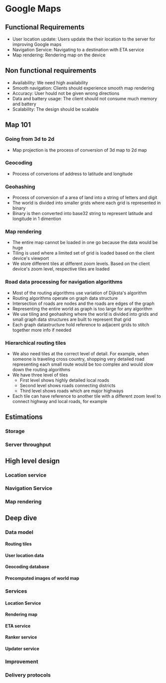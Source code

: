 # Google Maps

## Functional Requirements

- User location update: Users update the their location to the server for improving Google maps
- Navigation Service: Navigating to a destination with ETA service
- Map rendering: Rendering map on the device

## Non functional requirements

- Availability: We need high availability
- Smooth navigation: Clients should experience smooth map rendering
- Accuracy: User hould not be given wrong directions
- Data and battery usage: The client should not consume much memory and battery
- Scalability: The design should be scalable

## Map 101

### Going from 3d to 2d
- Map projection is the process of conversion of 3d map to 2d map

### Geocoding

- Process of converions of address to latitude and longitude

### Geohashing

- Process of conversion of a area of land into a string of letters and digit
- The world is divided into smaller grids where each grid is represented in binary
- Binary is then converted into base32 string to represent latitude and longitude in 1 dimention

### Map rendering

- The entire map cannot be loaded in one go because the data would be huge
- Tiling is used where a limited set of grid is loaded based on the client device's viewport
- We store different tiles at different zoom levels. Based on the client device's zoom level, respective tiles are loaded

### Road data processing for navigation algorithms

- Most of the routing algorithms use variation of Dijksta's algorithm
- Routing algorithms operate on graph data structure
- Intersection of roads are nodes and the roads are edges of the graph
- Representing the entire world as graph is too large for any algorithm
- We use tiling and geohashing where the world is divided into grids and small graph data structures are built to represent that grid
- Each graph datastructure hold reference to adjacent grids to stitch together more info if needed

### Hierarchical routing tiles

- We also need tiles at the correct level of detail. For example, when someone is traveling cross country, shopping very detailed road representing each small route would be too complex and would slow down the routing algorithms
- We have three level of tiles
  - First level shows highly detailed local roads
  - Second level shows roads connecting districts
  - Third level shows roads which are major highways
- Each tile can have reference to another tile with a different zoom level to connect highway and local roads, for example
  
## Estimations

### Storage

### Server throughput

## High level design

### Location service

### Navigation Service

### Map rendering

## Deep dive

### Data model

#### Routing tiles

#### User location data

#### Geocoding database

#### Precomputed images of world map

### Services

#### Location Service

#### Rendering map 

#### ETA service

#### Ranker service

#### Updater service

### Improvement

### Delivery protocols



